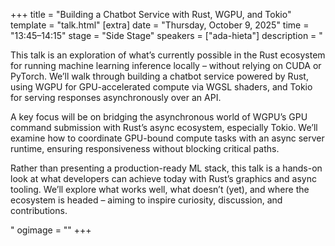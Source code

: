 +++
title = "Building a Chatbot Service with Rust, WGPU, and Tokio"
template = "talk.html"
[extra]
  date = "Thursday, October 9, 2025"
  time = "13:45–14:15"
  stage = "Side Stage"
  speakers = ["ada-hieta"]
  description = "<p>This talk is an exploration of what’s currently possible in the Rust ecosystem for running machine learning inference locally – without relying on CUDA or PyTorch. We’ll walk through building a chatbot service powered by Rust, using WGPU for GPU-accelerated compute via WGSL shaders, and Tokio for serving responses asynchronously over an API.</p><p>A key focus will be on bridging the asynchronous world of WGPU’s GPU command submission with Rust’s async ecosystem, especially Tokio. We’ll examine how to coordinate GPU-bound compute tasks with an async server runtime, ensuring responsiveness without blocking critical paths.</p><p>Rather than presenting a production-ready ML stack, this talk is a hands-on look at what developers can achieve today with Rust’s graphics and async tooling. We’ll explore what works well, what doesn’t (yet), and where the ecosystem is headed – aiming to inspire curiosity, discussion, and contributions.</p>"
  ogimage = ""
+++
